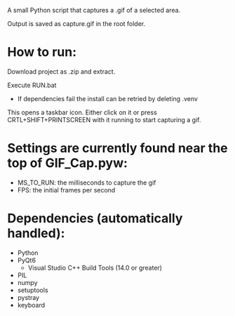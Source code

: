 A small Python script that captures a .gif of a selected area.

Output is saved as capture.gif in the root folder.

# How to run:
Download project as .zip and extract.

Execute RUN.bat

- If dependencies fail the install can be retried by deleting .venv

This opens a taskbar icon. Either click on it or press CRTL+SHIFT+PRINTSCREEN with it running to start capturing a gif.


# Settings are currently found near the top of GIF_Cap.pyw:
- MS_TO_RUN: the milliseconds to capture the gif
- FPS: the initial frames per second

# Dependencies (automatically handled):
- Python
- PyQt6
  - Visual Studio C++ Build Tools (14.0 or greater)
- PIL
- numpy
- setuptools
- pystray
- keyboard
